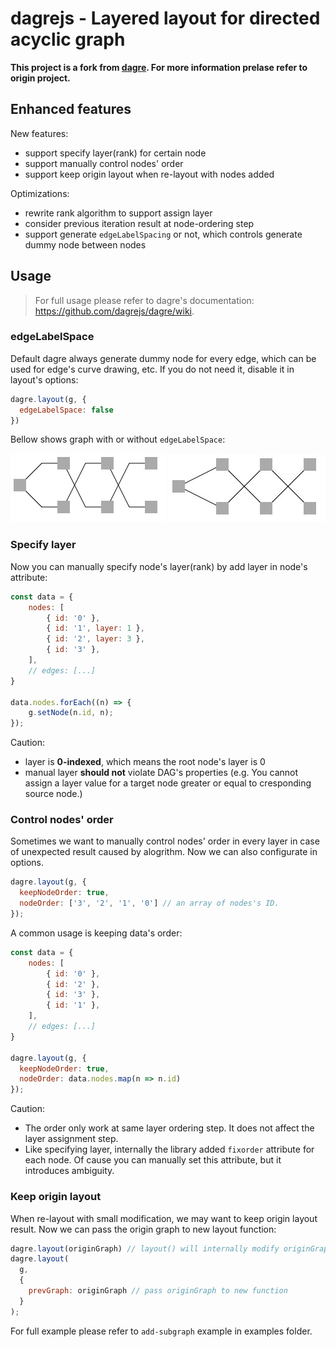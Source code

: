 # dagrejs - Layered layout for directed acyclic graph

**This project is a fork from [dagre](https://github.com/dagrejs/dagre). For more information prelase refer to origin project.**

## Enhanced features

New features:
* support specify layer(rank) for certain node
* support manually control nodes' order
* support keep origin layout when re-layout with nodes added

Optimizations:
* rewrite rank algorithm to support assign layer
* consider previous iteration result at node-ordering step
* support generate `edgeLabelSpacing` or not, which controls generate dummy node between nodes

## Usage

> For full usage please refer to dagre's documentation: https://github.com/dagrejs/dagre/wiki.

### edgeLabelSpace

Default dagre always generate dummy node for every edge, which can be used for edge's curve drawing, etc. If you do not need it, disable it in layout's options:

```js
dagre.layout(g, {
  edgeLabelSpace: false
})
```

Bellow shows graph with or without `edgeLabelSpace`:

![](./assets/edgeLabelSpace.jpg)
![](./assets/noEdgeLabelSpace.jpg)

### Specify layer

Now you can manually specify node's layer(rank) by add layer in node's attribute:

```js
const data = {
    nodes: [
        { id: '0' },
        { id: '1', layer: 1 },
        { id: '2', layer: 3 },
        { id: '3' },
    ],
    // edges: [...]
}

data.nodes.forEach((n) => {
    g.setNode(n.id, n);
});
```

Caution:
* layer is **0-indexed**, which means the root node's layer is 0
* manual layer **should not** violate DAG's properties (e.g. You cannot assign a layer value for a target node greater or equal to cresponding source node.)

### Control nodes' order

Sometimes we want to manually control nodes' order in every layer in case of unexpected result caused by alogrithm. Now we can also configurate in options.

```js
dagre.layout(g, {
  keepNodeOrder: true,
  nodeOrder: ['3', '2', '1', '0'] // an array of nodes's ID.
});
```

A common usage is keeping data's order:
```js
const data = {
    nodes: [
        { id: '0' },
        { id: '2' },
        { id: '3' },
        { id: '1' },
    ],
    // edges: [...]
}

dagre.layout(g, {
  keepNodeOrder: true,
  nodeOrder: data.nodes.map(n => n.id)
});
```

Caution:
* The order only work at same layer ordering step. It does not affect the layer assignment step.
* Like specifying layer, internally the library added `fixorder` attribute for each node. Of cause you can manually set this attribute, but it introduces ambiguity.

### Keep origin layout

When re-layout with small modification, we may want to keep origin layout result. Now we can pass the origin graph to new layout function:

```js
dagre.layout(originGraph) // layout() will internally modify originGraph
dagre.layout(
  g,
  {
    prevGraph: originGraph // pass originGraph to new function
  }
);
```

For full example please refer to `add-subgraph` example in examples folder.